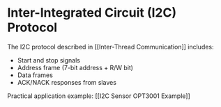 
# Inter-Integrated Circuit (I2C) Protocol

The I2C protocol described in [[Inter-Thread Communication]] includes:

- Start and stop signals
- Address frame (7-bit address + R/W bit)
- Data frames
- ACK/NACK responses from slaves

Practical application example: [[I2C Sensor OPT3001 Example]]
